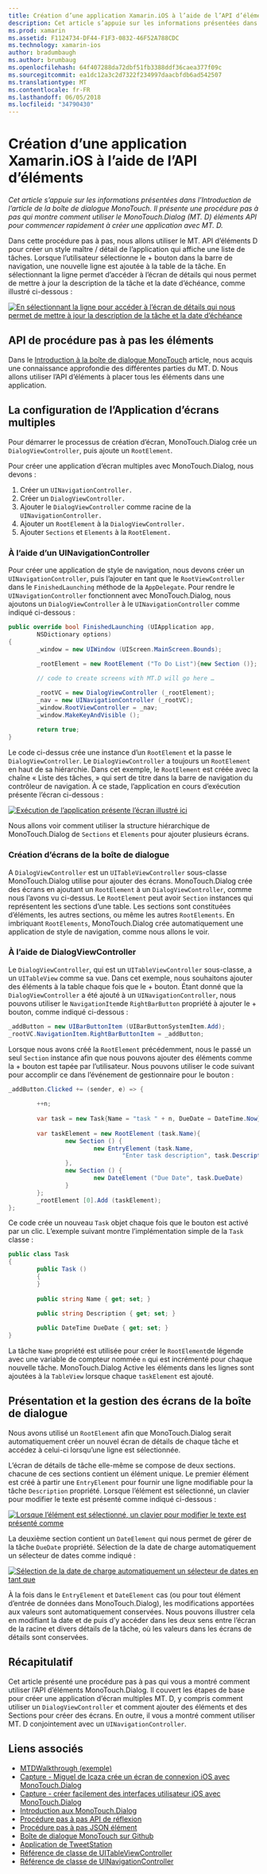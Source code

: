 ```yaml
---
title: Création d’une application Xamarin.iOS à l’aide de l’API d’éléments
description: Cet article s’appuie sur les informations présentées dans l’Introduction de l’article de la boîte de dialogue MonoTouch. Il présente une procédure pas à pas qui montre comment utiliser le MonoTouch.Dialog (MT. D) éléments API pour commencer rapidement à créer une application avec MT. D.
ms.prod: xamarin
ms.assetid: F1124734-DF44-F1F3-0832-46F52A788CDC
ms.technology: xamarin-ios
author: bradumbaugh
ms.author: brumbaug
ms.openlocfilehash: 64f407288da72dbf51fb3388ddf36caea377f09c
ms.sourcegitcommit: ea1dc12a3c2d7322f234997daacbfdb6ad542507
ms.translationtype: MT
ms.contentlocale: fr-FR
ms.lasthandoff: 06/05/2018
ms.locfileid: "34790430"
---
```

# <a name="creating-a-xamarinios-application-using-the-elements-api"></a>Création d’une application Xamarin.iOS à l’aide de l’API d’éléments

_Cet article s’appuie sur les informations présentées dans l’Introduction de l’article de la boîte de dialogue MonoTouch. Il présente une procédure pas à pas qui montre comment utiliser le MonoTouch.Dialog (MT. D) éléments API pour commencer rapidement à créer une application avec MT. D._

Dans cette procédure pas à pas, nous allons utiliser le MT. API d’éléments D pour créer un style maître / détail de l’application qui affiche une liste de tâches. Lorsque l’utilisateur sélectionne le <span class="ui"> + </span> bouton dans la barre de navigation, une nouvelle ligne est ajoutée à la table de la tâche. En sélectionnant la ligne permet d’accéder à l’écran de détails qui nous permet de mettre à jour la description de la tâche et la date d’échéance, comme illustré ci-dessous :

 [![](elements-api-walkthrough-images/01-task-list-app.png "En sélectionnant la ligne pour accéder à l’écran de détails qui nous permet de mettre à jour la description de la tâche et la date d’échéance")](elements-api-walkthrough-images/01-task-list-app.png#lightbox)

 <a name="Elements_API_Walkthrough" />


## <a name="elements-api-walkthrough"></a>API de procédure pas à pas les éléments

Dans le [Introduction à la boîte de dialogue MonoTouch](~/ios/user-interface/monotouch.dialog/index.md) article, nous acquis une connaissance approfondie des différentes parties du MT. D. Nous allons utiliser l’API d’éléments à placer tous les éléments dans une application.

 <a name="Setting_up_the_Multi-Screen_Application" />


## <a name="setting-up-the-multi-screen-application"></a>La configuration de l’Application d’écrans multiples

Pour démarrer le processus de création d’écran, MonoTouch.Dialog crée un `DialogViewController`, puis ajoute un `RootElement`.

Pour créer une application d’écran multiples avec MonoTouch.Dialog, nous devons :

1.  Créer un  `UINavigationController.`
1.  Créer un  `DialogViewController.`
1.  Ajouter le `DialogViewController` comme racine de la  `UINavigationController.` 
1.  Ajouter un `RootElement` à la  `DialogViewController.`
1.  Ajouter `Sections` et `Elements` à la  `RootElement.` 


 <a name="Using_A_UINavigationController" />


### <a name="using-a-uinavigationcontroller"></a>À l’aide d’un UINavigationController

Pour créer une application de style de navigation, nous devons créer un `UINavigationController`, puis l’ajouter en tant que le `RootViewController` dans le `FinishedLaunching` méthode de la `AppDelegate`. Pour rendre le `UINavigationController` fonctionnent avec MonoTouch.Dialog, nous ajoutons un `DialogViewController` à le `UINavigationController` comme indiqué ci-dessous :

```csharp
public override bool FinishedLaunching (UIApplication app, 
        NSDictionary options)
{
        _window = new UIWindow (UIScreen.MainScreen.Bounds);
            
        _rootElement = new RootElement ("To Do List"){new Section ()};

        // code to create screens with MT.D will go here …

        _rootVC = new DialogViewController (_rootElement);
        _nav = new UINavigationController (_rootVC);
        _window.RootViewController = _nav;
        _window.MakeKeyAndVisible ();
            
        return true;
}
```

Le code ci-dessus crée une instance d’un `RootElement` et la passe le `DialogViewController`. Le `DialogViewController` a toujours un `RootElement` en haut de sa hiérarchie. Dans cet exemple, le `RootElement` est créée avec la chaîne « Liste des tâches, » qui sert de titre dans la barre de navigation du contrôleur de navigation. À ce stade, l’application en cours d’exécution présente l’écran ci-dessous :

 [![](elements-api-walkthrough-images/02-to-do-list-screen-.png "Exécution de l’application présente l’écran illustré ici")](elements-api-walkthrough-images/02-to-do-list-screen-.png#lightbox)

Nous allons voir comment utiliser la structure hiérarchique de MonoTouch.Dialog de `Sections` et `Elements` pour ajouter plusieurs écrans.

 <a name="Creating_the_Dialog_Screens" />


### <a name="creating-the-dialog-screens"></a>Création d’écrans de la boîte de dialogue

A `DialogViewController` est un `UITableViewController` sous-classe MonoTouch.Dialog utilise pour ajouter des écrans. MonoTouch.Dialog crée des écrans en ajoutant un `RootElement` à un `DialogViewController`, comme nous l’avons vu ci-dessus. Le `RootElement` peut avoir `Section` instances qui représentent les sections d’une table.
Les sections sont constituées d’éléments, les autres sections, ou même les autres `RootElements`. En imbriquant `RootElements`, MonoTouch.Dialog crée automatiquement une application de style de navigation, comme nous allons le voir.

 <a name="Using_DialogViewController" />


### <a name="using-dialogviewcontroller"></a>À l’aide de DialogViewController

Le `DialogViewController`, qui est un `UITableViewController` sous-classe, a un `UITableView` comme sa vue. Dans cet exemple, nous souhaitons ajouter des éléments à la table chaque fois que le <span class="ui"> + </span> bouton. Étant donné que la `DialogViewController` a été ajouté à un `UINavigationController`, nous pouvons utiliser le `NavigationItem`de `RightBarButton` propriété à ajouter le <span class="ui"> + </span> bouton, comme indiqué ci-dessous :

```csharp
_addButton = new UIBarButtonItem (UIBarButtonSystemItem.Add);
_rootVC.NavigationItem.RightBarButtonItem = _addButton;
```

Lorsque nous avons créé la `RootElement` précédemment, nous le passé un seul `Section` instance afin que nous pouvons ajouter des éléments comme la <span class="ui"> + </span> bouton est tapée par l’utilisateur. Nous pouvons utiliser le code suivant pour accomplir ce dans l’événement de gestionnaire pour le bouton :

```csharp
_addButton.Clicked += (sender, e) => {
                
        ++n;
                
        var task = new Task{Name = "task " + n, DueDate = DateTime.Now};
                
        var taskElement = new RootElement (task.Name){
                new Section () {
                        new EntryElement (task.Name, 
                                "Enter task description", task.Description)
                },
                new Section () {
                        new DateElement ("Due Date", task.DueDate)
                }
        };
        _rootElement [0].Add (taskElement);
};
```

Ce code crée un nouveau `Task` objet chaque fois que le bouton est activé par un clic. L’exemple suivant montre l’implémentation simple de la `Task` classe :

```csharp
public class Task
{   
        public Task ()
        {
        }
        
        public string Name { get; set; }
        
        public string Description { get; set; }

        public DateTime DueDate { get; set; }
}
```

 []()

La tâche `Name` propriété est utilisée pour créer le `RootElement`de légende avec une variable de compteur nommée `n` qui est incrémenté pour chaque nouvelle tâche. MonoTouch.Dialog Active les éléments dans les lignes sont ajoutées à la `TableView` lorsque chaque `taskElement` est ajouté.

 <a name="Presenting_and_Managing_Dialog_Screens" />


## <a name="presenting-and-managing-dialog-screens"></a>Présentation et la gestion des écrans de la boîte de dialogue

Nous avons utilisé un `RootElement` afin que MonoTouch.Dialog serait automatiquement créer un nouvel écran de détails de chaque tâche et accédez à celui-ci lorsqu’une ligne est sélectionnée.

L’écran de détails de tâche elle-même se compose de deux sections. chacune de ces sections contient un élément unique. Le premier élément est créé à partir une `EntryElement` pour fournir une ligne modifiable pour la tâche `Description` propriété. Lorsque l’élément est sélectionné, un clavier pour modifier le texte est présenté comme indiqué ci-dessous :

 [![](elements-api-walkthrough-images/03-create-task.png "Lorsque l’élément est sélectionné, un clavier pour modifier le texte est présenté comme")](elements-api-walkthrough-images/03-create-task.png#lightbox)

La deuxième section contient un `DateElement` qui nous permet de gérer de la tâche `DueDate` propriété. Sélection de la date de charge automatiquement un sélecteur de dates comme indiqué :

 [![](elements-api-walkthrough-images/04-date-picker.png "Sélection de la date de charge automatiquement un sélecteur de dates en tant que")](elements-api-walkthrough-images/04-date-picker.png#lightbox)

À la fois dans le `EntryElement` et `DateElement` cas (ou pour tout élément d’entrée de données dans MonoTouch.Dialog), les modifications apportées aux valeurs sont automatiquement conservées. Nous pouvons illustrer cela en modifiant la date et de puis d’y accéder dans les deux sens entre l’écran de la racine et divers détails de la tâche, où les valeurs dans les écrans de détails sont conservées.

 <a name="Summary" />


## <a name="summary"></a>Récapitulatif

Cet article présenté une procédure pas à pas qui vous a montré comment utiliser l’API d’éléments MonoTouch.Dialog. Il couvert les étapes de base pour créer une application d’écran multiples MT. D, y compris comment utiliser un `DialogViewController` et comment ajouter des éléments et des Sections pour créer des écrans. En outre, il vous a montré comment utiliser MT. D conjointement avec un `UINavigationController`.


## <a name="related-links"></a>Liens associés

- [MTDWalkthrough (exemple)](https://developer.xamarin.com/samples/MTDWalkthrough/)
- [Capture - Miguel de Icaza crée un écran de connexion iOS avec MonoTouch.Dialog](http://youtu.be/3butqB1EG0c)
- [Capture - créer facilement des interfaces utilisateur iOS avec MonoTouch.Dialog](http://youtu.be/j7OC5r8ZkYg)
- [Introduction aux MonoTouch.Dialog](~/ios/user-interface/monotouch.dialog/index.md)
- [Procédure pas à pas API de réflexion](~/ios/user-interface/monotouch.dialog/reflection-api-walkthrough.md)
- [Procédure pas à pas JSON élément](~/ios/user-interface/monotouch.dialog/json-element-walkthrough.md)
- [Boîte de dialogue MonoTouch sur Github](https://github.com/migueldeicaza/MonoTouch.Dialog)
- [Application de TweetStation](https://github.com/migueldeicaza/TweetStation)
- [Référence de classe de UITableViewController](http://developer.apple.com/library/ios/#DOCUMENTATION/UIKit/Reference/UITableViewController_Class/Reference/Reference.html)
- [Référence de classe de UINavigationController](http://developer.apple.com/library/ios/#documentation/UIKit/Reference/UINavigationController_Class/Reference/Reference.html)
